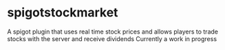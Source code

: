 # spigotstockmarket
A spigot plugin that uses real time stock prices and allows players to trade stocks with the server and receive dividends 
Currently a work in progress
